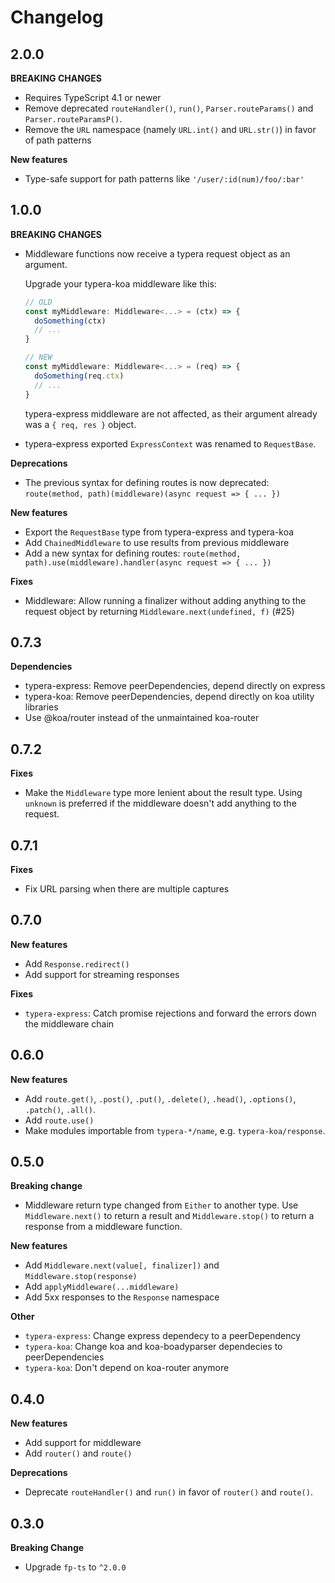 # Changelog

## 2.0.0

**BREAKING CHANGES**

- Requires TypeScript 4.1 or newer
- Remove deprecated `routeHandler()`, `run()`, `Parser.routeParams()` and
  `Parser.routeParamsP()`.
- Remove the `URL` namespace (namely `URL.int()` and `URL.str()`) in favor of
  path patterns

**New features**

- Type-safe support for path patterns like `'/user/:id(num)/foo/:bar'`

## 1.0.0

**BREAKING CHANGES**

- Middleware functions now receive a typera request object as an argument.

  Upgrade your typera-koa middleware like this:

  ```typescript
  // OLD
  const myMiddleware: Middleware<...> = (ctx) => {
    doSomething(ctx)
    // ...
  }

  // NEW
  const myMiddleware: Middleware<...> = (req) => {
    doSomething(req.ctx)
    // ...
  }
  ```

  typera-express middleware are not affected, as their argument already was a
  `{ req, res }` object.

- typera-express exported `ExpressContext` was renamed to `RequestBase`.

**Deprecations**

- The previous syntax for defining routes is now deprecated:
  `route(method, path)(middleware)(async request => { ... })`

**New features**

- Export the `RequestBase` type from typera-express and typera-koa
- Add `ChainedMiddleware` to use results from previous middleware
- Add a new syntax for defining routes:
  `route(method, path).use(middleware).handler(async request => { ... })`

**Fixes**

- Middleware: Allow running a finalizer without adding anything to the request
  object by returning `Middleware.next(undefined, f)` (#25)

## 0.7.3

**Dependencies**

- typera-express: Remove peerDependencies, depend directly on express
- typera-koa: Remove peerDependencies, depend directly on koa utility libraries
- Use @koa/router instead of the unmaintained koa-router

## 0.7.2

**Fixes**

- Make the `Middleware` type more lenient about the result type. Using `unknown`
  is preferred if the middleware doesn't add anything to the request.

## 0.7.1

**Fixes**

- Fix URL parsing when there are multiple captures

## 0.7.0

**New features**

- Add `Response.redirect()`
- Add support for streaming responses

**Fixes**

- `typera-express`: Catch promise rejections and forward the errors down the
  middleware chain

## 0.6.0

**New features**

- Add `route.get()`, `.post()`, `.put()`, `.delete()`, `.head()`, `.options()`,
  `.patch()`, `.all()`.
- Add `route.use()`
- Make modules importable from `typera-*/name`, e.g. `typera-koa/response`.

## 0.5.0

**Breaking change**

- Middleware return type changed from `Either` to another type. Use
  `Middleware.next()` to return a result and `Middleware.stop()` to return a
  response from a middleware function.

**New features**

- Add `Middleware.next(value[, finalizer])` and `Middleware.stop(response)`
- Add `applyMiddleware(...middleware)`
- Add 5xx responses to the `Response` namespace

**Other**

- `typera-express`: Change express dependecy to a peerDependency
- `typera-koa`: Change koa and koa-boadyparser dependecies to peerDependencies
- `typera-koa`: Don't depend on koa-router anymore

## 0.4.0

**New features**

- Add support for middleware
- Add `router()` and `route()`

**Deprecations**

- Deprecate `routeHandler()` and `run()` in favor of `router()` and `route()`.

## 0.3.0

**Breaking Change**

- Upgrade `fp-ts` to `^2.0.0`
